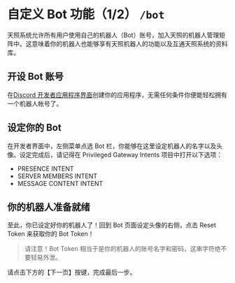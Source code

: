 # 自定义 Bot 功能（1/2） `/bot`
天照系统允许所有用户使用自己的机器人（Bot）账号，加入天照的机器人管理矩阵中。这意味着你的机器人也能够享有天照机器人的功能以及互通天照系统的资料库。

## 开设 Bot 账号
在[Discord 开发者应用程序界面](https://discord.com/developers/applications/)创建你的应用程序，无需任何条件你便能轻松拥有一个机器人帐号了。

## 设定你的 Bot
在开发者界面中，左侧菜单点选 Bot 栏，你能够在这里设定机器人的名字以及头像。设定完成后，请记得在 Privileged Gateway Intents 项目中打开以下选项：
- PRESENCE INTENT
- SERVER MEMBERS INTENT
- MESSAGE CONTENT INTENT

## 你的机器人准备就绪
至此，你已设定好你的机器人了！回到 Bot 页面设定头像的右侧，点击 Reset Token 来获取你的 Bot Token！

> 请注意！Bot Token 相当于是你的机器人的账号名字和密码，这串字符绝不要轻易外泄。

请点击下方的【下一页】按键，完成最后一步。